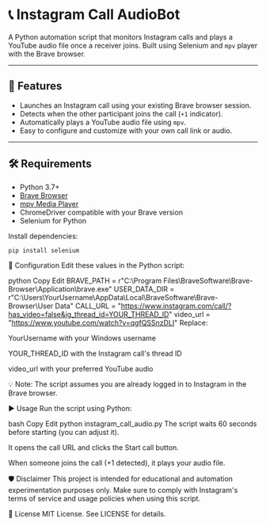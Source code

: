 # 📞 Instagram Call AudioBot

A Python automation script that monitors Instagram calls and plays a YouTube audio file once a receiver joins. Built using Selenium and `mpv` player with the Brave browser.

---

## 🚀 Features

- Launches an Instagram call using your existing Brave browser session.
- Detects when the other participant joins the call (`+1` indicator).
- Automatically plays a YouTube audio file using `mpv`.
- Easy to configure and customize with your own call link or audio.

---

## 🛠️ Requirements

- Python 3.7+
- [Brave Browser](https://brave.com/)
- [mpv Media Player](https://mpv.io/)
- ChromeDriver compatible with your Brave version
- Selenium for Python

Install dependencies:

```bash
pip install selenium
```
🔧 Configuration
Edit these values in the Python script:

python
Copy
Edit
BRAVE_PATH = r"C:\Program Files\BraveSoftware\Brave-Browser\Application\brave.exe"
USER_DATA_DIR = r"C:\Users\YourUsername\AppData\Local\BraveSoftware\Brave-Browser\User Data"
CALL_URL = "https://www.instagram.com/call/?has_video=false&ig_thread_id=YOUR_THREAD_ID"
video_url = "https://www.youtube.com/watch?v=qgfQSSnzDLI"
Replace:

YourUsername with your Windows username

YOUR_THREAD_ID with the Instagram call's thread ID

video_url with your preferred YouTube audio

💡 Note: The script assumes you are already logged in to Instagram in the Brave browser.

▶️ Usage
Run the script using Python:

bash
Copy
Edit
python instagram_call_audio.py
The script waits 60 seconds before starting (you can adjust it).

It opens the call URL and clicks the Start call button.

When someone joins the call (+1 detected), it plays your audio file.

🛡️ Disclaimer
This project is intended for educational and automation experimentation purposes only. Make sure to comply with Instagram's terms of service and usage policies when using this script.

📄 License
MIT License. See LICENSE for details.
